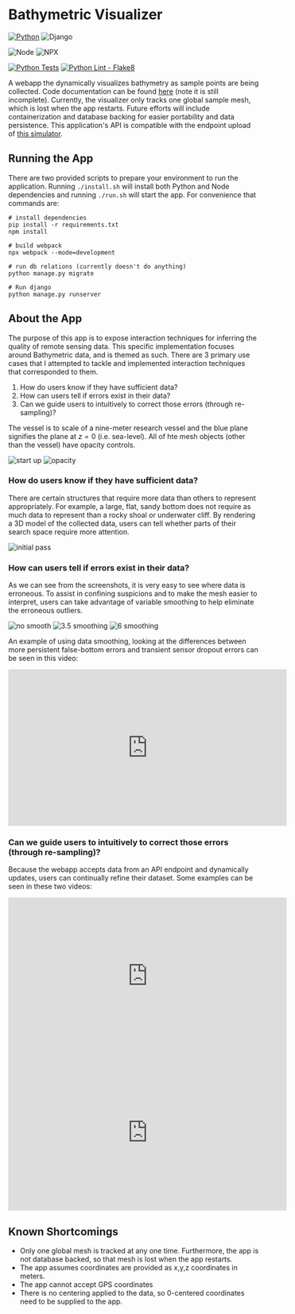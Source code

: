 # Bathymetric Visualizer
[![Python](https://img.shields.io/badge/Python-3.10-3776AB.svg)](https://www.python.org)
![Django](https://img.shields.io/badge/django-5.0.2-%23092E20.svg?&logo=django&logoColor=white)

![Node](https://img.shields.io/badge/Node.js-16.17%20|%2020.12-339933.svg)
![NPX](https://img.shields.io/badge/npx-10.5.0-3776AB.svg)

[![Python Tests](https://github.com/matthew-buglass/bathymetric_visualizer/actions/workflows/python-test.yml/badge.svg)](https://github.com/matthew-buglass/bathymetric_visualizer/actions/workflows/python-test.yml)
[![Python Lint - Flake8](https://github.com/matthew-buglass/bathymetric_visualizer/actions/workflows/python-lint.yml/badge.svg)](https://github.com/matthew-buglass/bathymetric_visualizer/actions/workflows/python-lint.yml)

[//]: # (![Test Coverage]&#40;https://img.shields.io/endpoint?url=https://gist.githubusercontent.com/matthew-buglass/b88855f7e79729fc1cf9bd4b582012ba/raw/covbadge.json&#41;)

A webapp the dynamically visualizes bathymetry as sample points are being collected. Code documentation can be found 
[here](https://matthew-buglass.github.io/bathymetric_visualizer/) (note it is still incomplete). Currently, 
the visualizer only tracks one global sample mesh, which is lost when the app restarts. Future efforts will include 
containerization and database backing for easier portability and data persistence. This application's API is compatible
with the endpoint upload of [this simulator](https://github.com/matthew-buglass/echo_sounding_simulator).

## Running the App
There are two provided scripts to prepare your environment to run the application. Running `./install.sh` will install
both Python and Node dependencies and running `./run.sh` will start the app. For convenience that commands are:

```shell
# install dependencies
pip install -r requirements.txt
npm install

# build webpack
npx webpack --mode=development

# run db relations (currently doesn't do anything)
python manage.py migrate

# Run django
python manage.py runserver
```

## About the App
The purpose of this app is to expose interaction techniques for inferring the quality of remote sensing data. This 
specific implementation focuses around Bathymetric data, and is themed as such. There are 3 primary use cases that I 
attempted to tackle and implemented interaction techniques that corresponded to them.

1. How do users know if they have sufficient data?
2. How can users tell if errors exist in their data?
3. Can we guide users to intuitively to correct those errors (through re-sampling)?

The vessel is to 
scale of a nine-meter research vessel and the blue plane signifies the plane at $z=0$ (i.e. sea-level). All of hte mesh
objects (other than the vessel) have opacity controls.

![start up](./readme_imgs/startup.png)
![opacity](./readme_imgs/partial_opacity.png)

### How do users know if they have sufficient data?
There are certain structures that require more data than others to represent appropriately. For example, a large, flat,
sandy bottom does not require as much data to represent than a rocky shoal or underwater cliff. By rendering a 3D model
of the collected data, users can tell whether parts of their search space require more attention.

![initial pass](./readme_imgs/initial_pass.png)

### How can users tell if errors exist in their data?
As we can see from the screenshots, it is very easy to see where data is erroneous. To assist in confining suspicions
and to make the mesh easier to interpret, users can take advantage of variable smoothing to help eliminate the 
erroneous outliers.

![no smooth](./readme_imgs/no_smoothing.png)
![3.5 smoothing](./readme_imgs/3_5_smoothing.png)
![6 smoothing](./readme_imgs/6_smoothing.png)

An example of using data smoothing, looking at the differences between more persistent false-bottom errors and 
transient sensor dropout errors can be seen in this video:

<iframe 
    width="560" 
    height="315" 
    src="https://www.youtube.com/embed/8xbTVBKvgxs?si=Xl4jVkS2M_E3IJji" 
    title="Dynamic Smoothing" 
    frameborder="0" 
    allow="accelerometer; autoplay; clipboard-write; encrypted-media; gyroscope; picture-in-picture; web-share" 
    referrerpolicy="strict-origin-when-cross-origin" 
    allowfullscreen>
</iframe>

### Can we guide users to intuitively to correct those errors (through re-sampling)?
Because the webapp accepts data from an API endpoint and dynamically updates, users can continually refine their 
dataset. Some examples can be seen in these two videos:

<iframe 
    width="560" 
    height="315" 
    src="https://www.youtube.com/embed/s1nFZ7iywR4?si=8NghwWJo0Pfrw6ei" 
    title="Interaction Technique Overview" 
    frameborder="0" 
    allow="accelerometer; autoplay; clipboard-write; encrypted-media; gyroscope; picture-in-picture; web-share" 
    referrerpolicy="strict-origin-when-cross-origin" 
    allowfullscreen>
</iframe>

<iframe 
    width="560" 
    height="315" 
    src="https://www.youtube.com/embed/GHK6BTLukxI?si=2M2H6Mo6_vavR_Kf" 
    title="Resampling the Search Space" 
    frameborder="0" 
    allow="accelerometer; autoplay; clipboard-write; encrypted-media; gyroscope; picture-in-picture; web-share" 
    referrerpolicy="strict-origin-when-cross-origin" 
    allowfullscreen>
</iframe>

## Known Shortcomings
- Only one global mesh is tracked at any one time. Furthermore, the app is not database backed, so that mesh is lost
    when the app restarts.
- The app assumes coordinates are provided as x,y,z coordinates in meters.
- The app cannot accept GPS coordinates
- There is no centering applied to the data, so 0-centered coordinates need to be supplied to the app.
